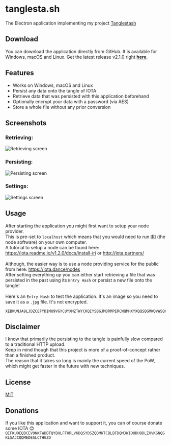 # tanglesta.sh
The Electron application implementing my project [Tanglestash](https://github.com/loehnertz/Tanglestash)


## Download

You can download the application directly from GitHub.
It is available for Windows, macOS and Linux.
Get the latest release v2.1.0 right **[here](https://github.com/loehnertz/tanglesta.sh/releases/tag/v2.1.0)**.


## Features

- Works on Windows, macOS and Linux
- Persist any data onto the tangle of IOTA
- Retrieve data that was persisted with this application beforehand
- Optionally encrypt your data with a password (via AES)
- Store a whole file without any prior conversion


## Screenshots

### Retrieving:
![Retrieving screen](https://i.imgur.com/99eTfbo.png)

### Persisting:
![Persisting screen](https://i.imgur.com/rgmsvs5.png)

### Settings:
![Settings screen](https://i.imgur.com/xv1jfrh.png)


## Usage

After starting the application you might first want to setup your node provider.\
This is pre-set to `localhost` which means that you would need to run
[IRI](https://github.com/iotaledger/iri) (the node software) on your own computer.\
A tutorial to setup a node can be found here:
https://iota.readme.io/v1.2.0/docs/install-iri or http://iota.partners/ \
\
Although, the easier way is to use a node providing service for the public from here: https://iota.dance/nodes \
After setting everything up you can either start retrieving a file that
was persisted in the past using its `Entry Hash` or persist a new file onto the tangle!\
\
Here's an `Entry Hash` to test the application. It's an image so you need to save it as a `.jpg` file. It's not encrypted.
```
XEBWUNJA9LJDZCEFYDIMU9VGYCUYXMZTWYCKQIYSBGJMDRMPERCWQMHXYXQQSQGMWQVWSQCWOCBG99999
```


## Disclaimer

I know that primarily the persisting to the tangle is painfully slow compared to a traditional HTTP upload.\
Keep in mind though that this project is more of a proof-of-concept rather than a finished product.\
The reason that it takes so long is mainly the current speed of the PoW, which might get faster in the future with new techniques.


## License

[MIT](LICENSE)


## Donations

If you like this application and want to support it, you can of course donate some IOTA 😊 \
`QIFKUOEQBCEV9NKFWDBTQYBHLFFORLVKDQSYDSZQQMKTCBLBFDQMJWIOUDH9DLZXVKGNQGKLSAJCQQMEDESLCTHGZD`
